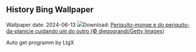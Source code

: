 ## History Bing Wallpaper
Wallpaper date: 2024-06-13
![](https://www.bing.com/th?id=OHR.DiadosNamorado_PT-BR1152869085_UHD.jpg&w=1000)Download: [Periquito-monge e do periquito-da-planície cuidando um do outro (© diegograndi/Getty Images)](https://www.bing.com/th?id=OHR.DiadosNamorado_PT-BR1152869085_UHD.jpg)

Auto get programm by LtgX
